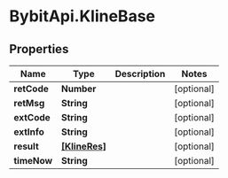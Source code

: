 # BybitApi.KlineBase

## Properties
Name | Type | Description | Notes
------------ | ------------- | ------------- | -------------
**retCode** | **Number** |  | [optional] 
**retMsg** | **String** |  | [optional] 
**extCode** | **String** |  | [optional] 
**extInfo** | **String** |  | [optional] 
**result** | [**[KlineRes]**](docs/KlineRes.md) |  | [optional] 
**timeNow** | **String** |  | [optional] 


